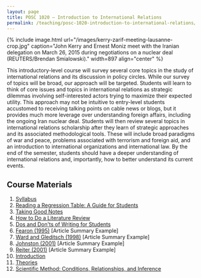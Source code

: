 ```yaml
---
layout: page
title: POSC 1020 – Introduction to International Relations
permalink: /teaching/posc-1020-introduction-to-international-relations/
---
```


{% include image.html url="/images/kerry-zarif-meeting-lausanne-crop.jpg" caption="John Kerry and Ernest Moniz meet with the Iranian delegation on March 26, 2015 during negotiations on a nuclear deal (REUTERS/Brendan Smialowski)." width=897 align="center" %}

This introductory-level course will survey several core topics in the study of international relations and its discussion in policy circles. While our survey of topics will be broad, our approach will be targeted. Students will learn to think of core issues and topics in international relations as strategic dilemmas involving self-interested actors trying to maximize their expected utility. This approach may not be intuitive to entry-level students accustomed to receiving talking points on cable news or blogs, but it provides much more leverage over understanding foreign affairs, including the ongoing Iran nuclear deal. Students will then review several topics in international relations scholarship after they learn of strategic approaches and its associated methodological tools. These will include broad paradigms of war and peace, problems associated with terrorism and foreign aid, and an introduction to international organizations and international law. By the end of the semester, students should have a deeper understanding of international relations and, importantly, how to better understand its current events.

## Course Materials

1. [Syllabus](https://www.dropbox.com/s/8ks6xu4199tunc2/posc1020-fall2015-syllabus.pdf?dl=0")
2. [Reading a Regression Table: A Guide for Students](/blog/2014/08/reading-a-regression-table-a-guide-for-students/)
3. [Taking Good Notes](/blog/2014/09/taking-good-notes/)
4. [How to Do a Literature Review](/blog/2014/11/how-to-do-a-literature-review/)
5. [Dos and Don'ts of Writing for Students](/blog/2015/06/dos-and-donts-of-writing-for-students/)
6. [Fearon (1995)](https://www.dropbox.com/s/hkj58c62z4mt0h6/svm-notes-fearon1995rew.pdf?dl=0) [Article Summary Example]
7. [Ward and Gleditsch (1998)](https://www.dropbox.com/s/2zs0m2upcvuq3vf/svm-notes-wardgleditsch1998dp.pdf?dl=0) [Article Summary Example]
8. [Johnston (2001)](https://www.dropbox.com/s/utnlkkz72zpc4za/svm-notes-johnston2001tii.pdf?dl=0) [Article Summary Example]
9. [Reiter (2001)](https://www.dropbox.com/s/pqayanqab72vtwg/svm-notes-reiter2001wne.pdf?dl=0) [Article Summary Example]
10. [Introduction](https://www.dropbox.com/s/ygocpkkardx11d4/posc1020-lecture-introduction.pdf?dl=0)
11. [Theories](https://www.dropbox.com/s/aiuw0nu8x1cuztt/posc1020-lecture-theories.pdf?dl=0)
12. [Scientific Method: Conditions, Relationships, and Inference](https://www.dropbox.com/s/807igfewh3ktqyi/posc1020-lecture-scientific-method-inference.pdf?dl=0)
